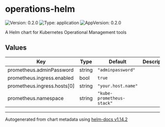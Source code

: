 # operations-helm

![Version: 0.2.0](https://img.shields.io/badge/Version-0.2.0-informational?style=flat-square) ![Type: application](https://img.shields.io/badge/Type-application-informational?style=flat-square) ![AppVersion: 0.2.0](https://img.shields.io/badge/AppVersion-0.2.0-informational?style=flat-square)

A Helm chart for Kubernetes Operational Management tools

## Values

| Key | Type | Default | Description |
|-----|------|---------|-------------|
| prometheus.adminPassword | string | `"adminpassword"` |  |
| prometheus.ingress.enabled | bool | `true` |  |
| prometheus.ingress.hosts[0] | string | `"your.host.name"` |  |
| prometheus.namespace | string | `"kube-prometheus-stack"` |  |

----------------------------------------------
Autogenerated from chart metadata using [helm-docs v1.14.2](https://github.com/norwoodj/helm-docs/releases/v1.14.2)
